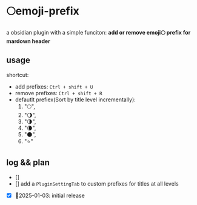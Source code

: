 # 🌕emoji-prefix
a obsidian plugin with a simple funciton: **add or remove emoji🌕 prefix for mardown header**

## usage

shortcut:
- add prefixes: `Ctrl + shift + U`
- remove prefixes: `Ctrl + shift + R`
- defautlt prefiex(Sort by title level incrementally):
  1. "🌕",
  1. "🌖",
  1. "🌗",
  1. "🌘",
  1. "🌑",
  1. "⭐"

## log && plan
- []
- [] add a `PluginSettingTab` to custom prefixes for titles at all levels
- [x] 🚩2025-01-03: initial release
